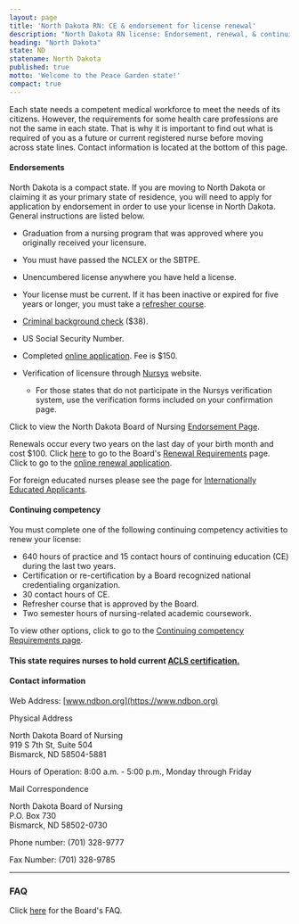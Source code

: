 ```yaml
---
layout: page
title: 'North Dakota RN: CE & endorsement for license renewal'
description: "North Dakota RN license: Endorsement, renewal, & continuing ed. Keep credentials valid & up to date."
heading: "North Dakota"
state: ND
statename: North Dakota
published: true
motto: 'Welcome to the Peace Garden state!'
compact: true
---
```


Each state needs a competent medical workforce to meet the needs of its citizens. However, the requirements for some health care professions are not the same in each state. That is why it is important to find out what is required of you as a future or current registered nurse before moving across state lines. Contact information is located at the bottom of this page.

#### Endorsements

North Dakota is a compact state. If you are moving to North Dakota or claiming it as your primary state of residence, you will need to apply for application by endorsement in order to use your license in North Dakota. General instructions are listed below.

- Graduation from a nursing program that was approved where you originally received your licensure.
- You must have passed the NCLEX or the SBTPE.
- Unencumbered license anywhere you have held a license.
- Your license must be current. If it has been inactive or expired for five years or longer, you must take a [refresher course](https://www.ndbon.org/Education/ContinuingEd/RefresherCourses.asp).
- [Criminal background check](https://www.ndbon.org/FAQ/Practice.asp/CriminalHistoryRcrdChk.asp) ($38).
- US Social Security Number.
- Completed [online application](https://www.ndbon.org/NurseLicensure/InitialEndorse/index.asp). Fee is $150.
- Verification of licensure through [Nursys](https://ndbon.boardsofnursing.org/licenselookup) website.

  - For those states that do not participate in the Nursys verification system, use the verification forms included on your confirmation page.

Click to view the North Dakota Board of Nursing [Endorsement Page](https://www.ndbon.org/NurseLicensure/InitialEndorse/index.asp).

Renewals occur every two years on the last day of your birth month and cost $100. Click [here](https://www.ndbon.org/NurseLicensure/RenewReactivate/index.asp) to go to the Board's [Renewal Requirements](https://www.ndbon.org/NurseLicensure/RenewReactivate/index.asp) page. Click to go to the [online renewal application](https://www.ndbon.org/NurseLicensure/RenewReactivate/index.asp).

For foreign educated nurses please see the page for [Internationally Educated Applicants](https://www.ndbon.org/NurseLicensure/InitialEndorse/endorsement-ien.asp).

#### Continuing competency

You must complete one of the following continuing competency activities to renew your license:

- 640 hours of practice and 15 contact hours of continuing education (CE) during the last two years.
- Certification or re-certification by a Board recognized national credentialing organization.
- 30 contact hours of CE.
- Refresher course that is approved by the Board.
- Two semester hours of nursing-related academic coursework.

To view other options, click to go to the [Continuing competency Requirements page](https://www.ndbon.org/Education/ContinuingEd/Renewal.asp).

#### This state requires nurses to hold current [ACLS certification.](https://www.acls.net/north-dakota-acls-pals-bls)

#### Contact information

Web Address: [www.ndbon.org](https://www.ndbon.org)

Physical Address

North Dakota Board of Nursing  
919 S 7th St, Suite 504  
Bismarck, ND 58504-5881

Hours of Operation: 8:00 a.m. - 5:00 p.m., Monday through Friday

Mail Correspondence

North Dakota Board of Nursing  
P.O. Box 730  
Bismarck, ND 58502-0730

Phone number: (701) 328-9777

Fax Number: (701) 328-9785

* * * * *

### FAQ

Click [here](https://www.ndbon.org/FAQ/Practice.asp) for the Board's FAQ.